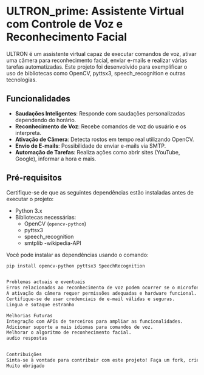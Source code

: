 # ULTRON_prime: Assistente Virtual com Controle de Voz e Reconhecimento Facial

ULTRON é um assistente virtual capaz de executar comandos de voz, ativar uma câmera para reconhecimento facial, enviar e-mails e realizar várias tarefas automatizadas. Este projeto foi desenvolvido para exemplificar o uso de bibliotecas como OpenCV, pyttsx3, speech_recognition e outras tecnologias.

## Funcionalidades

- **Saudações Inteligentes**: Responde com saudações personalizadas dependendo do horário.
- **Reconhecimento de Voz**: Recebe comandos de voz do usuário e os interpreta.
- **Ativação de Câmera**: Detecta rostos em tempo real utilizando OpenCV.
- **Envio de E-mails**: Possibilidade de enviar e-mails via SMTP.
- **Automação de Tarefas**: Realiza ações como abrir sites (YouTube, Google), informar a hora e mais.

## Pré-requisitos

Certifique-se de que as seguintes dependências estão instaladas antes de executar o projeto:

- Python 3.x
- Bibliotecas necessárias:
  - OpenCV (`opencv-python`)
  - pyttsx3
  - speech_recognition
  - smtplib
  -wikipedia-API

Você pode instalar as dependências usando o comando:
```bash
pip install opencv-python pyttsx3 SpeechRecognition


Problemas actuais e eventuais
Erros relacionados ao reconhecimento de voz podem ocorrer se o microfone não estiver configurado corretamente.
A ativação da câmera requer permissões adequadas e hardware funcional.
Certifique-se de usar credenciais de e-mail válidas e seguras.
Lingua e sotaque estranho

Melhorias Futuras
Integração com APIs de terceiros para ampliar as funcionalidades.
Adicionar suporte a mais idiomas para comandos de voz.
Melhorar o algoritmo de reconhecimento facial.
audio respostas


Contribuições
Sinta-se à vontade para contribuir com este projeto! Faça um fork, crie uma branch, implemente suas melhorias e envie um pull request.
Muito obrigado